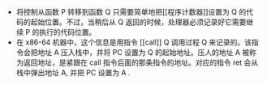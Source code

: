 - 将控制从函数 P 转移到函数 Q 只需要简单地把[[程序计数器]]设置为 Q 的代码的起始位置。不过，当稍后从 Q 返回的时候，处理器必须记录好它需要继续 P 的执行的代码位置。
- 在 x86-64 机器中，这个信息是用指令 [[call]] Q 调用过程 Q 来记录的。该指令会把地址 A 压入栈中，并将 PC 设置为 Q 的起始地址。压人的地址 A 被称为返回地址，是紧跟在 call 指令后面的那条指令的地址。对应的指令 ret 会从栈中弹出地址 A, 并把 PC 设置为 A .